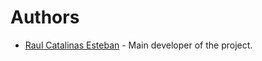 # Authors

- [Raul Catalinas Esteban](https://github.com/RaulCatalinas)  - Main developer of the project.
